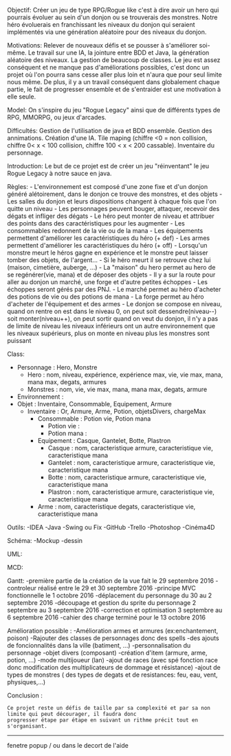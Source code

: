 Objectif:
    Créer un jeu de type RPG/Rogue like c'est à dire avoir un hero qui pourrais évoluer au sein d'un donjon ou se
    trouverais des monstres. Notre héro évoluerais en franchissant les niveaux du donjon qui seraient implémentés via une génération aléatoire pour des niveaux du donjon.


Motivations:
    Relever de nouveaux défis et se pousser à s'améliorer soi-même.
    Le travail sur une IA, la jointure entre BDD et Java, la génération aléatoire des niveaux.
    La gestion de beaucoup de classes.
    Le jeu est assez conséquent et ne manque pas d'améliorations possibles, c'est donc un projet où l'on pourra sans cesse
    aller plus loin et n'aura que pour seul limite nous même.
    De plus, il y a un travail conséquent dans globalement chaque partie, le fait de progresser ensemble et de s'entraider est
    une motivation à elle seule.


Model:
    On s'inspire du jeu "Rogue Legacy" ainsi que de différents types de RPG, MMORPG, ou jeux d'arcades.

Difficultés:
    Gestion de l'utilisation de java et BDD ensemble.
    Gestion des annimations.
    Création d'une IA.
    Tile maping (chiffre <0 = non collision, chiffre 0< x < 100 collision, chiffre 100 < x < 200 cassable).
    Inventaire du personnage.


Introduction:
    Le but de ce projet est de créer un jeu "réinventant" le jeu Rogue Legacy à notre sauce en java.

Règles:
    - L'environnement est composé d'une zone fixe et d'un donjon généré alétoirement, dans le donjon ce trouve des monstres, et des objets
    - Les salles du donjon et leurs dispositions changent à chaque fois que l'on quitte un niveau
    - Les personnages peuvent bouger, attaquer, recevoir des dégats et infliger des dégats
    - Le héro peut monter de niveau et attribuer des points dans des caractéristiques pour les augmenter
    - Les consommables redonnent de la vie ou de la mana
    - Les équipements permettent d'améliorer les caractéristiques du héro (+ def)
    - Les armes permettent d'améliorer les caractéristiques du héro  (+ off)
    - Lorsqu'un monstre meurt le héros gagne en expérience et le monstre peut laisser tomber des objets, de l'argent...
    - Si le héro meurt il se retrouve chez lui (maison, cimetière, auberge, ...)
    - La "maison" du hero permet au hero de se regénérer(vie, mana) et de déposer des objets
    - Il y a sur la route pour aller au donjon un marché, une forge et d'autre petites échoppes
    - Les échoppes seront gérés par des PNJ.
    - Le marché permet au héro d'acheter des potions de vie ou des potions de mana
    - La forge permet au héro d'acheter de l'équipement et des armes
    - Le donjon se compose en niveau, quand on rentre on est dans le niveau 0, on peut soit dessendre(niveau--) soit monter(niveau++),
            on peut sortir quand on veut du donjon, il n'y a pas de limite de niveau les niveaux inférieurs ont un autre environnement               que les niveaux supérieurs, plus on monte en niveau plus les monstres sont puissant

Class:
- Personnage : Hero, Monstre
    - Hero : nom, niveau, expérience, expérience max, vie, vie max, mana, mana max, degats, armures
    - Monstres : nom, vie, vie max, mana, mana max, degats, armure
- Environnement :
- Objet : Inventaire, Consommable, Equipement, Armure
    - Inventaire : Or, Armure, Arme, Potion, objetsDivers, chargeMax
        - Consommable : Potion vie, Potion mana
            - Potion vie :
            - Potion mana :
        - Equipement : Casque, Gantelet, Botte, Plastron
            - Casque : nom, caracteristique armure, caracteristique vie, caracteristique mana
            - Gantelet : nom, caracteristique armure, caracteristique vie, caracteristique mana
            - Botte : nom, caracteristique armure, caracteristique vie, caracteristique mana
            - Plastron : nom, caracteristique armure, caracteristique vie, caracteristique mana
        - Arme : nom, caracteristique degats, caracteristique vie, caracteristique mana

Outils:
    -IDEA
    -Java
    -Swing ou Fix
    -GitHub
    -Trello
    -Photoshop
    -Cinéma4D

Schéma:
    -Mockup
    -dessin

UML:


MCD:


Gantt:
    -première partie de la création de la vue fait le 29 septembre 2016
    -controleur réalisé entre le 29 et 30 septembre 2016
    -principe MVC fonctionnelle le 1 octobre 2016
    -déplacement du personnage du 30 au 2 septembre 2016
    -découpage et gestion du sprite du personnage 2 septembre au 3 septembre 2016
    -correction et optimisation 3 septembre au 6 septembre 2016
    -cahier des charge terminé pour le 13 octobre 2016
    
Amélioration possible :
    -Amélioration armes et armures (ex:enchantement, poison)
    -Rajouter des classes de personnages donc des spells
    -des ajouts de foncionnalités dans la ville (batiment, ...)
    -personnalisation du personnage
    -objet divers (composant)
    -création d'item (armure, arme, potion, ...)
    -mode multijoueur (lan)
    -ajout de races (avec spé fonction race donc modification des multiplicateurs de dommage et résistance)
    -ajout de types de monstres ( des types de degats et de resistances: feu, eau, vent, physiques,...)

Conclusion :

    Ce projet reste un défis de taille par sa complexité et par sa non limite qui peut décourager, il faudra donc
    progresser étape par étape en suivant un rithme précit tout en s'organisant.

---------------------------------------------------------------------------------------------------------

fenetre popup / ou dans le decort de l'aide

